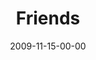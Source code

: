 ---
layout: message
category: message
series: "Typecast"
title: "Friends"
date: 2009-11-15-00-00
message_id: 590
audio: "http://s3.amazonaws.com/crossroadsaudiomessages/Typecast1.mp3"
audio-duration: "30:50"
program: "http://s3.amazonaws.com/crossroads-media/media/legacy/documents/11_14-15_09Program.pdf"
description: "Brian Tome discusses the importance of friendship."
video: "https://s3.amazonaws.com/crossroadsvideomessages/TypeCast1.mp4"
video-duration: "30:50"
video-image: "http://s3.amazonaws.com/crossroads-media/images/legacy/content/TypeCast1-still.jpg"
flag: "N"
---